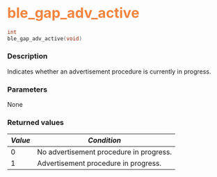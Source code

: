 ## <font color="#F2853F" style="font-size:24pt">ble\_gap\_adv\_active</font>

```c
int
ble_gap_adv_active(void)
```

### Description

Indicates whether an advertisement procedure is currently in progress.

### Parameters

None

### Returned values

| *Value* | *Condition* |
|---------|-------------|
| 0 | No advertisement procedure in progress. |
| 1 | Advertisement procedure in progress. |
